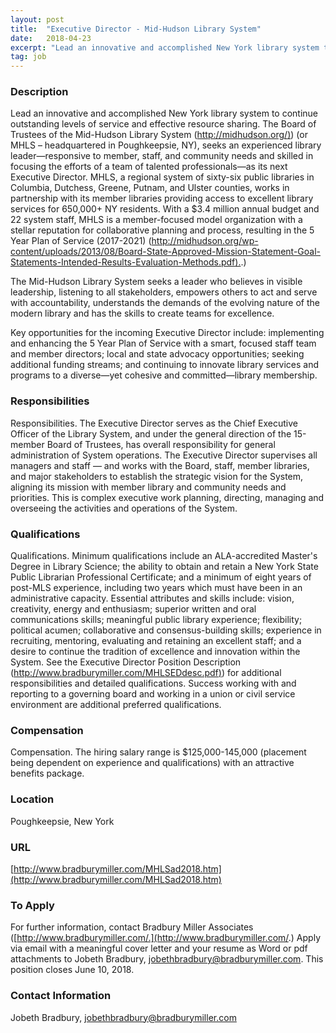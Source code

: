 ```yaml
---
layout: post
title:  "Executive Director - Mid-Hudson Library System"
date:   2018-04-23
excerpt: "Lead an innovative and accomplished New York library system to continue outstanding levels of service and effective resource sharing. The Board of Trustees of the Mid-Hudson Library System ([http://midhudson.org/)](http://midhudson.org/)) (or MHLS – headquartered in Poughkeepsie, NY), seeks an experienced library leader—responsive to member, staff, and community needs and skilled in..."
tag: job
---
```


### Description   

Lead an innovative and accomplished New York library system to continue outstanding levels of service and effective resource sharing. The Board of Trustees of the Mid-Hudson Library System ([http://midhudson.org/)](http://midhudson.org/)) (or MHLS – headquartered in Poughkeepsie, NY), seeks an experienced library leader—responsive to member, staff, and community needs and skilled in focusing the efforts of a team of talented professionals—as its next Executive Director. MHLS, a regional system of sixty-six public libraries in Columbia, Dutchess, Greene, Putnam, and Ulster counties, works in partnership with its member libraries providing access to excellent library services for 650,000+ NY residents. With a $3.4 million annual budget and 22 system staff, MHLS is a member-focused model organization with a stellar reputation for collaborative planning and process, resulting in the 5 Year Plan of Service (2017-2021) ([http://midhudson.org/wp-content/uploads/2013/08/Board-State-Approved-Mission-Statement-Goal-Statements-Intended-Results-Evaluation-Methods.pdf).](http://midhudson.org/wp-content/uploads/2013/08/Board-State-Approved-Mission-Statement-Goal-Statements-Intended-Results-Evaluation-Methods.pdf).)
  
The Mid-Hudson Library System seeks a leader who believes in visible leadership, listening to all stakeholders, empowers others to act and serve with accountability, understands the demands of the evolving nature of the modern library and has the skills to create teams for excellence.

Key opportunities for the incoming Executive Director include: implementing and enhancing the 5 Year Plan of Service with a smart, focused staff team and member directors; local and state advocacy opportunities; seeking additional funding streams; and continuing to innovate library services and programs to a diverse—yet cohesive and committed—library membership.



### Responsibilities   

Responsibilities. The Executive Director serves as the Chief Executive Officer of the Library System, and under the general direction of the 15-member Board of Trustees, has overall responsibility for general administration of System operations. The Executive Director supervises all managers and staff — and works with the Board, staff, member libraries, and major stakeholders to establish the strategic vision for the System, aligning its mission with member library and community needs and priorities. This is complex executive work planning, directing, managing and overseeing the activities and operations of the System. 


### Qualifications   

Qualifications. Minimum qualifications include an ALA-accredited Master's Degree in Library Science; the ability to obtain and retain a New York State Public Librarian Professional Certificate; and a minimum of eight years of post-MLS experience, including two years which must have been in an administrative capacity. Essential attributes and skills include: vision, creativity, energy and enthusiasm; superior written and oral communications skills; meaningful public library experience; flexibility; political acumen; collaborative and consensus-building skills; experience in recruiting, mentoring, evaluating and retaining an excellent staff; and a desire to continue the tradition of excellence and innovation within the System. See the Executive Director Position Description ([http://www.bradburymiller.com/MHLSEDdesc.pdf)](http://www.bradburymiller.com/MHLSEDdesc.pdf)) for additional responsibilities and detailed qualifications. Success working with and reporting to a governing board and working in a union or civil service environment are additional preferred qualifications. 





### Compensation   

Compensation. The hiring salary range is $125,000-145,000 (placement being dependent on experience and qualifications) with an attractive benefits package.


### Location   

Poughkeepsie, New York


### URL   

[http://www.bradburymiller.com/MHLSad2018.htm](http://www.bradburymiller.com/MHLSad2018.htm)

### To Apply   

For further information, contact Bradbury Miller Associates ([http://www.bradburymiller.com/.](http://www.bradburymiller.com/.) Apply via email with a meaningful cover letter and your resume as Word or pdf attachments to Jobeth Bradbury, jobethbradbury@bradburymiller.com. This position closes June 10, 2018.




### Contact Information   

Jobeth Bradbury, jobethbradbury@bradburymiller.com

